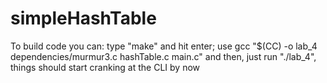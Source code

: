 # simpleHashTable

To build code you can: type "make" and hit enter; 
                            use gcc "$(CC) -o lab_4 dependencies/murmur3.c hashTable.c main.c"
                            and then, just run "./lab_4", things should start cranking at the CLI by now
                            
